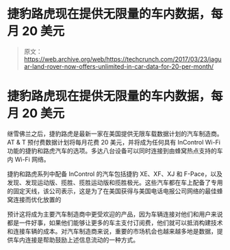 # 捷豹路虎现在提供无限量的车内数据，每月 20 美元

> 原文：<https://web.archive.org/web/https://techcrunch.com/2017/03/23/jaguar-land-rover-now-offers-unlimited-in-car-data-for-20-per-month/>

# 捷豹路虎现在提供无限量的车内数据，每月 20 美元

继雪佛兰之后，捷豹路虎是最新一家在美国提供无限车载数据计划的汽车制造商。AT & T 预付费数据计划将每月花费 20 美元，并将成为任何具有 InControl Wi-Fi 功能的捷豹和路虎汽车的选项。多达八台设备可以同时连接到由蜂窝热点支持的车内 Wi-Fi 网络。

捷豹和路虎系列中配备 InControl 的汽车包括捷豹 XE、XF、XJ 和 F-Pace，以及发现、发现运动版、揽胜、揽胜运动版和揽胜极光。这些汽车都在车上配备了专用的固定天线，该公司表示，这是为了在美国获得与美国电话电报公司网络的最佳蜂窝连接而优化放置的

预计这将成为主要汽车制造商中更受欢迎的产品，因为车辆连接对他们和用户来说都是一件好事，如果他们能够让更多的车主支付订阅费，他们就可以抵消构建技术和连接车辆的成本。对汽车制造商来说，重要的市场机会也越来越多地是数据，提供车内连接是帮助鼓励上述信息流动的一种方式。